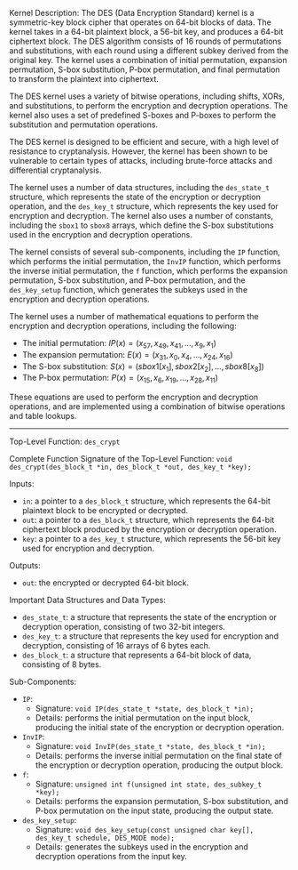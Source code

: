 Kernel Description:
The DES (Data Encryption Standard) kernel is a symmetric-key block cipher that operates on 64-bit blocks of data. The kernel takes in a 64-bit plaintext block, a 56-bit key, and produces a 64-bit ciphertext block. The DES algorithm consists of 16 rounds of permutations and substitutions, with each round using a different subkey derived from the original key. The kernel uses a combination of initial permutation, expansion permutation, S-box substitution, P-box permutation, and final permutation to transform the plaintext into ciphertext.

The DES kernel uses a variety of bitwise operations, including shifts, XORs, and substitutions, to perform the encryption and decryption operations. The kernel also uses a set of predefined S-boxes and P-boxes to perform the substitution and permutation operations.

The DES kernel is designed to be efficient and secure, with a high level of resistance to cryptanalysis. However, the kernel has been shown to be vulnerable to certain types of attacks, including brute-force attacks and differential cryptanalysis.

The kernel uses a number of data structures, including the `des_state_t` structure, which represents the state of the encryption or decryption operation, and the `des_key_t` structure, which represents the key used for encryption and decryption. The kernel also uses a number of constants, including the `sbox1` to `sbox8` arrays, which define the S-box substitutions used in the encryption and decryption operations.

The kernel consists of several sub-components, including the `IP` function, which performs the initial permutation, the `InvIP` function, which performs the inverse initial permutation, the `f` function, which performs the expansion permutation, S-box substitution, and P-box permutation, and the `des_key_setup` function, which generates the subkeys used in the encryption and decryption operations.

The kernel uses a number of mathematical equations to perform the encryption and decryption operations, including the following:

* The initial permutation: $IP(x) = (x_{57}, x_{49}, x_{41}, ..., x_{9}, x_{1})$
* The expansion permutation: $E(x) = (x_{31}, x_{0}, x_{4}, ..., x_{24}, x_{16})$
* The S-box substitution: $S(x) = (sbox1[x_{1}], sbox2[x_{2}], ..., sbox8[x_{8}])$
* The P-box permutation: $P(x) = (x_{15}, x_{6}, x_{19}, ..., x_{28}, x_{11})$

These equations are used to perform the encryption and decryption operations, and are implemented using a combination of bitwise operations and table lookups.

---

Top-Level Function: `des_crypt`

Complete Function Signature of the Top-Level Function:
`void des_crypt(des_block_t *in, des_block_t *out, des_key_t *key);`

Inputs:
- `in`: a pointer to a `des_block_t` structure, which represents the 64-bit plaintext block to be encrypted or decrypted.
- `out`: a pointer to a `des_block_t` structure, which represents the 64-bit ciphertext block produced by the encryption or decryption operation.
- `key`: a pointer to a `des_key_t` structure, which represents the 56-bit key used for encryption and decryption.

Outputs:
- `out`: the encrypted or decrypted 64-bit block.

Important Data Structures and Data Types:
- `des_state_t`: a structure that represents the state of the encryption or decryption operation, consisting of two 32-bit integers.
- `des_key_t`: a structure that represents the key used for encryption and decryption, consisting of 16 arrays of 6 bytes each.
- `des_block_t`: a structure that represents a 64-bit block of data, consisting of 8 bytes.

Sub-Components:
- `IP`:
    - Signature: `void IP(des_state_t *state, des_block_t *in);`
    - Details: performs the initial permutation on the input block, producing the initial state of the encryption or decryption operation.
- `InvIP`:
    - Signature: `void InvIP(des_state_t *state, des_block_t *in);`
    - Details: performs the inverse initial permutation on the final state of the encryption or decryption operation, producing the output block.
- `f`:
    - Signature: `unsigned int f(unsigned int state, des_subkey_t *key);`
    - Details: performs the expansion permutation, S-box substitution, and P-box permutation on the input state, producing the output state.
- `des_key_setup`:
    - Signature: `void des_key_setup(const unsigned char key[], des_key_t schedule, DES_MODE mode);`
    - Details: generates the subkeys used in the encryption and decryption operations from the input key.